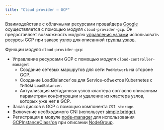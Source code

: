 ```yaml
---
title: "Cloud provider — GCP"
---
```


Взаимодействие с облачными ресурсами провайдера [Google](https://cloud.google.com/) осуществляется с помощью модуля `cloud-provider-gcp`. Он предоставляет возможность модулю [управления узлами](../../modules/node-manager/) использовать ресурсы GCP при заказе узлов для описанной [группы узлов](../../modules/node-manager/cr.html#nodegroup).

Функции модуля `cloud-provider-gcp`:

- Управление ресурсами GCP с помощью модуля `cloud-controller-manager`:
  - Создание сетевых маршрутов для сети `PodNetwork` на стороне GCP.
  - Создание LoadBalancer'ов для Service-объектов Kubernetes с типом `LoadBalancer`.
  - Актуализация метаданных узлов кластера согласно описанным параметрам конфигурации и удаление из кластера узлов, которых уже нет в GCP.
- Заказ дисков в GCP с помощью компонента `CSI storage`.
- Включение необходимого CNI (использует [simple bridge](../../modules/cni-simple-bridge/)).
- Регистрация в модуле [node-manager](../../modules/node-manager/) для использования [GCPInstanceClass'ов](cr.html#gcpinstanceclass) при описании [NodeGroup](../../modules/node-manager/cr.html#nodegroup).
